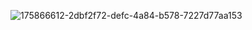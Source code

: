 ![175866612-2dbf2f72-defc-4a84-b578-7227d77aa153](https://github.com/mizu9877/mizu9877/assets/124166479/bc729e37-65fa-4837-9cc5-0c9523b2f2ee)
